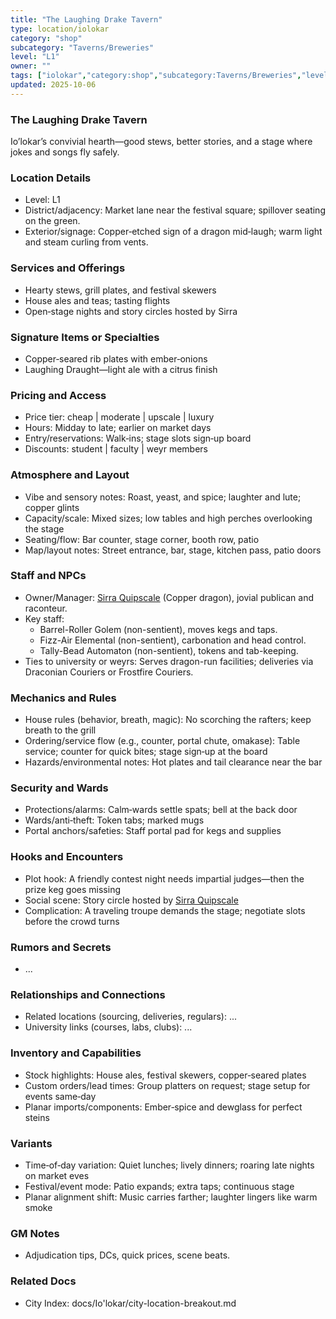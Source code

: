 ```yaml
---
title: "The Laughing Drake Tavern"
type: location/iolokar
category: "shop"
subcategory: "Taverns/Breweries"
level: "L1"
owner: ""
tags: ["iolokar","category:shop","subcategory:Taverns/Breweries","level:L1"]
updated: 2025-10-06
---
```

### The Laughing Drake Tavern

Io’lokar’s convivial hearth—good stews, better stories, and a stage where jokes and songs fly safely.

### Location Details

- Level: L1
- District/adjacency: Market lane near the festival square; spillover seating on the green.
- Exterior/signage: Copper‑etched sign of a dragon mid‑laugh; warm light and steam curling from vents.

### Services and Offerings

- Hearty stews, grill plates, and festival skewers
- House ales and teas; tasting flights
- Open‑stage nights and story circles hosted by Sirra

### Signature Items or Specialties

- Copper‑seared rib plates with ember‑onions
- Laughing Draught—light ale with a citrus finish

### Pricing and Access

- Price tier: cheap | moderate | upscale | luxury
- Hours: Midday to late; earlier on market days
- Entry/reservations: Walk‑ins; stage slots sign‑up board
- Discounts: student | faculty | weyr members

### Atmosphere and Layout

- Vibe and sensory notes: Roast, yeast, and spice; laughter and lute; copper glints
- Capacity/scale: Mixed sizes; low tables and high perches overlooking the stage
- Seating/flow: Bar counter, stage corner, booth row, patio
- Map/layout notes: Street entrance, bar, stage, kitchen pass, patio doors

### Staff and NPCs

- Owner/Manager: [Sirra Quipscale](../People/sirra-quipscale.md) (Copper dragon), jovial publican and raconteur.
- Key staff:
  - Barrel-Roller Golem (non-sentient), moves kegs and taps.
  - Fizz-Air Elemental (non-sentient), carbonation and head control.
  - Tally-Bead Automaton (non-sentient), tokens and tab-keeping.
- Ties to university or weyrs: Serves dragon-run facilities; deliveries via Draconian Couriers or Frostfire Couriers.

### Mechanics and Rules

- House rules (behavior, breath, magic): No scorching the rafters; keep breath to the grill
- Ordering/service flow (e.g., counter, portal chute, omakase): Table service; counter for quick bites; stage sign‑up at the board
- Hazards/environmental notes: Hot plates and tail clearance near the bar

### Security and Wards

- Protections/alarms: Calm‑wards settle spats; bell at the back door
- Wards/anti‑theft: Token tabs; marked mugs
- Portal anchors/safeties: Staff portal pad for kegs and supplies

### Hooks and Encounters

- Plot hook: A friendly contest night needs impartial judges—then the prize keg goes missing
- Social scene: Story circle hosted by [Sirra Quipscale](../People/sirra-quipscale.md)
- Complication: A traveling troupe demands the stage; negotiate slots before the crowd turns

### Rumors and Secrets

- ...

### Relationships and Connections

- Related locations (sourcing, deliveries, regulars): ...
- University links (courses, labs, clubs): ...

### Inventory and Capabilities

- Stock highlights: House ales, festival skewers, copper‑seared plates
- Custom orders/lead times: Group platters on request; stage setup for events same‑day
- Planar imports/components: Ember‑spice and dewglass for perfect steins

### Variants

- Time‑of‑day variation: Quiet lunches; lively dinners; roaring late nights on market eves
- Festival/event mode: Patio expands; extra taps; continuous stage
- Planar alignment shift: Music carries farther; laughter lingers like warm smoke

### GM Notes

- Adjudication tips, DCs, quick prices, scene beats.

### Related Docs

- City Index: docs/Io'lokar/city-location-breakout.md
